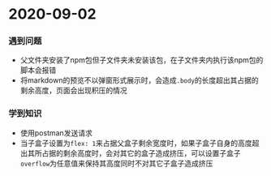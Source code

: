 # 2020-09-02

### 遇到问题

+ 父文件夹安装了npm包但子文件夹未安装该包，在子文件夹内执行该npm包的脚本会报错
+ 将markdown的预览不以弹窗形式展示时，会造成`.body`的长度超出其占据的剩余高度，页面会出现积压的情况

### 学到知识

+ 使用postman发送请求
+ 当子盒子设置为`flex: 1`来占据父盒子剩余宽度时，如果子盒子自身的高度超出其所占据的剩余高度时，会对其它的盒子造成挤压，可以设置子盒子`overflow`为任意值来保持其高度同时不对其它子盒子造成挤压
